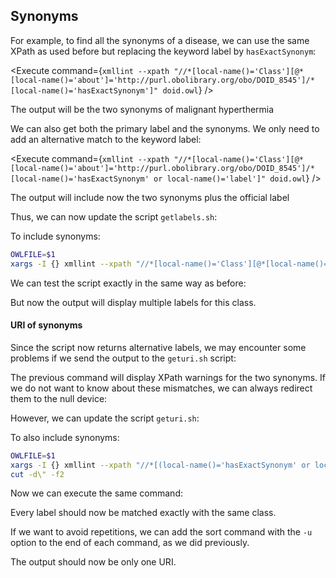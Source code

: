 <script>
import Execute from "$components/Execute.svelte";
</script>

##  Synonyms

For example, to find all the synonyms of a disease, we can use the same XPath as used before but replacing the keyword label by `hasExactSynonym`:

<Execute command={`xmllint --xpath "//*[local-name()='Class'][@*[local-name()='about']='http://purl.obolibrary.org/obo/DOID_8545']/*[local-name()='hasExactSynonym']" doid.owl`} />

The output will be the two synonyms of malignant hyperthermia

We can also get both the primary label and the synonyms. We only need to add an alternative match to the keyword label:

<Execute command={`xmllint --xpath "//*[local-name()='Class'][@*[local-name()='about']='http://purl.obolibrary.org/obo/DOID_8545']/*[local-name()='hasExactSynonym' or local-name()='label']" doid.owl`} />

The output will include now the two synonyms plus the official label

Thus, we can now update the script `getlabels.sh`:

<Execute command="nano getlabels.sh" />

To include synonyms:

```bash
OWLFILE=$1
xargs -I {} xmllint --xpath "//*[local-name()='Class'][@*[local-name()='about']='{}']/*[local-name()='hasExactSynonym' or local-name()='hasRelatedSynonym' or local-name()='label']/text()" $OWLFILE
```

We can test the script exactly in the same way as before:

<Execute command="echo -e 'http://purl.obolibrary.org/obo/DOID_8545' | ./getlabels.sh doid.owl" />

But now the output will display multiple labels for this class.

#### URI of synonyms

Since the script now returns alternative labels, we may encounter some problems if we send the output to the `geturi.sh` script:

<Execute command="echo 'http://purl.obolibrary.org/obo/DOID_8545' | ./getlabels.sh doid.owl | ./geturi.sh doid.owl" />

The previous command will display XPath warnings for the two synonyms. If we do not want to know about these mismatches, we can always redirect them to the null device:

<Execute command="echo 'http://purl.obolibrary.org/obo/DOID_8545' | ./getlabels.sh doid.owl | ./geturi.sh doid.owl 2>/dev/null" />

However, we can update the script `geturi.sh`:
<Execute command="nano geturi.sh" />

To also include synonyms:
```bash
OWLFILE=$1
xargs -I {} xmllint --xpath "//*[(local-name()='hasExactSynonym' or local-name()='hasRelatedSynonym' or local-name()='label') and text()='{}']/../@*[local-name()='about']" $OWLFILE | \
cut -d\" -f2
```

Now we can execute the same command:

<Execute command="echo 'http://purl.obolibrary.org/obo/DOID_8545' | ./getlabels.sh doid.owl | ./geturi.sh doid.owl" />

Every label should now be matched exactly with the same class.

If we want to avoid repetitions, we can add the sort command with the `-u` option to the end of each command, as we did previously.

<Execute command="echo 'http://purl.obolibrary.org/obo/DOID_8545' | ./getlabels.sh doid.owl | ./geturi.sh doid.owl | sort -u" />

The output should now be only one URI.
